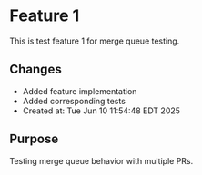 # Feature 1

This is test feature 1 for merge queue testing.

## Changes
- Added feature implementation
- Added corresponding tests
- Created at: Tue Jun 10 11:54:48 EDT 2025

## Purpose
Testing merge queue behavior with multiple PRs.
